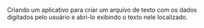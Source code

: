Criando um aplicativo para criar um arquivo de texto com os dados digitados pelo usuário e abri-lo exibindo o texto nele localizado.
